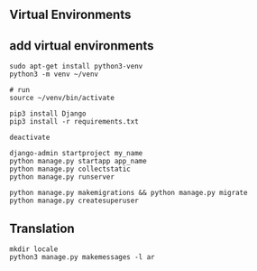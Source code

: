## Virtual Environments

## add virtual environments
```
sudo apt-get install python3-venv
python3 -m venv ~/venv

# run 
source ~/venv/bin/activate

pip3 install Django
pip3 install -r requirements.txt

deactivate
```


```
django-admin startproject my_name
python manage.py startapp app_name
python manage.py collectstatic
python manage.py runserver

python manage.py makemigrations && python manage.py migrate
python manage.py createsuperuser
```


## Translation
```
mkdir locale
python3 manage.py makemessages -l ar
```
